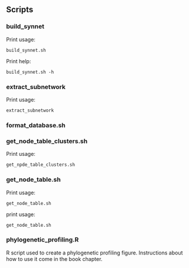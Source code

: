 ## Scripts

### build_synnet


Print usage:

    build_synnet.sh

Print help:

    build_synnet.sh -h

### extract_subnetwork

Print usage:

    extract_subnetwork
    
### format_database.sh


### get_node_table_clusters.sh

Print usage:

    get_npde_table_clusters.sh

### get_node_table.sh

Print usage:

    get_node_table.sh

print usage:

    get_node_table.sh

### phylogenetic_profiling.R

R script used to create a phylogenetic profiling figure. Instructions about how to use it come in the book chapter.
